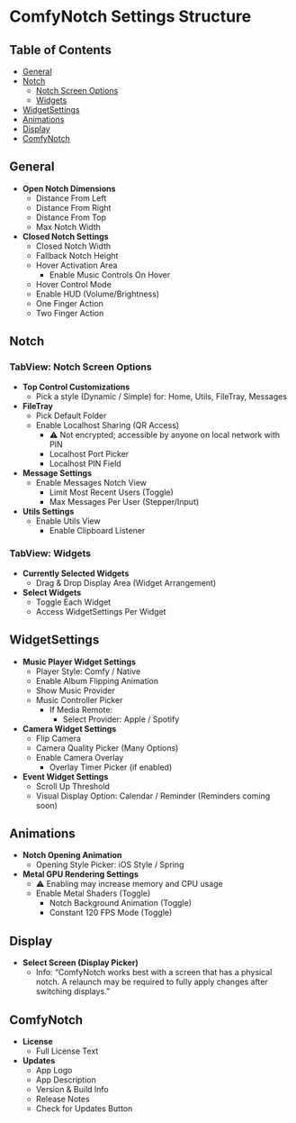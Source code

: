 # ComfyNotch Settings Structure

## Table of Contents
- [General](#general)
- [Notch](#notch)
  - [Notch Screen Options](#tabview-notch-screen-options)
  - [Widgets](#tabview-widgets)
- [WidgetSettings](#widgetsettings)
- [Animations](#animations)
- [Display](#display)
- [ComfyNotch](#comfynotch)

## General
- **Open Notch Dimensions**
  - Distance From Left
  - Distance From Right
  - Distance From Top
  - Max Notch Width
- **Closed Notch Settings**
  - Closed Notch Width
  - Fallback Notch Height
  - Hover Activation Area
    - Enable Music Controls On Hover
  - Hover Control Mode
  - Enable HUD (Volume/Brightness)
  - One Finger Action
  - Two Finger Action

## Notch
### TabView: Notch Screen Options
- **Top Control Customizations**
  - Pick a style (Dynamic / Simple) for: Home, Utils, FileTray, Messages
- **FileTray**
  - Pick Default Folder
  - Enable Localhost Sharing (QR Access)
    - ⚠️ Not encrypted; accessible by anyone on local network with PIN
    - Localhost Port Picker
    - Localhost PIN Field
- **Message Settings**
  - Enable Messages Notch View
    - Limit Most Recent Users (Toggle)
    - Max Messages Per User (Stepper/Input)
- **Utils Settings**
  - Enable Utils View
    - Enable Clipboard Listener

### TabView: Widgets
- **Currently Selected Widgets**
  - Drag & Drop Display Area (Widget Arrangement)
- **Select Widgets**
  - Toggle Each Widget
  - Access WidgetSettings Per Widget

## WidgetSettings
- **Music Player Widget Settings**
  - Player Style: Comfy / Native
  - Enable Album Flipping Animation
  - Show Music Provider
  - Music Controller Picker
    - If Media Remote:
      - Select Provider: Apple / Spotify
- **Camera Widget Settings**
  - Flip Camera
  - Camera Quality Picker (Many Options)
  - Enable Camera Overlay
    - Overlay Timer Picker (if enabled)
- **Event Widget Settings**
  - Scroll Up Threshold
  - Visual Display Option: Calendar / Reminder (Reminders coming soon)

## Animations
- **Notch Opening Animation**
  - Opening Style Picker: iOS Style / Spring
- **Metal GPU Rendering Settings**
  - ⚠️ Enabling may increase memory and CPU usage
  - Enable Metal Shaders (Toggle)
    - Notch Background Animation (Toggle)
    - Constant 120 FPS Mode (Toggle)

## Display
- **Select Screen (Display Picker)**
  - Info: “ComfyNotch works best with a screen that has a physical notch. A relaunch may be required to fully apply changes after switching displays.”

## ComfyNotch
- **License**
  - Full License Text
- **Updates**
  - App Logo
  - App Description
  - Version & Build Info
  - Release Notes
  - Check for Updates Button
